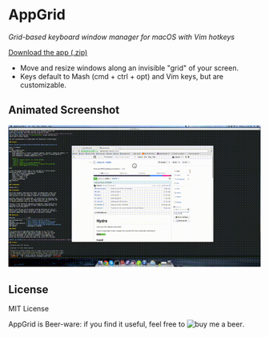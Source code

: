 AppGrid
=======

*Grid-based keyboard window manager for macOS with Vim hotkeys*

[Download the app (.zip)](https://github.com/sdegutis/AppGrid/releases/download/1.0.4/AppGrid-1.0.4.zip)

- Move and resize windows along an invisible "grid" of your screen.
- Keys default to Mash (cmd + ctrl + opt) and Vim keys, but are customizable.

Animated Screenshot
-------------------

![Animated screenshot](grid.gif)

License
-------

MIT License

AppGrid is Beer-ware: if you find it useful, feel free to ![buy me a beer](https://www.paypal.com/cgi-bin/webscr?business=sbdegutis@gmail.com&cmd=_donations&item_name=AppGrid%20donation&no_shipping=1).
